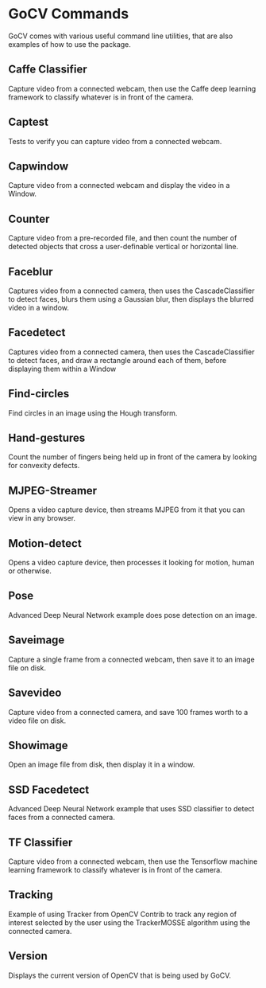 # GoCV Commands

GoCV comes with various useful command line utilities, that are also examples of how to use the package.

## Caffe Classifier

Capture video from a connected webcam, then use the Caffe deep learning framework to classify whatever is in front of the camera.

## Captest

Tests to verify you can capture video from a connected webcam.

## Capwindow

Capture video from a connected webcam and display the video in a Window.

## Counter

Capture video from a pre-recorded file, and then count the number of detected objects that cross a user-definable vertical or horizontal line.

## Faceblur

Captures video from a connected camera, then uses the CascadeClassifier to detect faces, blurs them using a Gaussian blur, then displays the blurred video in a window.

## Facedetect

Captures video from a connected camera, then uses the CascadeClassifier to detect faces, and draw a rectangle around each of them, before displaying them within a Window

## Find-circles

Find circles in an image using the Hough transform.

## Hand-gestures

Count the number of fingers being held up in front of the camera by looking for convexity defects.

## MJPEG-Streamer

Opens a video capture device, then streams MJPEG from it that you can view in any browser.

## Motion-detect

Opens a video capture device, then processes it looking for motion, human or otherwise.

## Pose

Advanced Deep Neural Network example does pose detection on an image.

## Saveimage

Capture a single frame from a connected webcam, then save it to an image file on disk.

## Savevideo

Capture video from a connected camera, and save 100 frames worth to a video file on disk.

## Showimage

Open an image file from disk, then display it in a window.

## SSD Facedetect

Advanced Deep Neural Network example that uses SSD classifier to detect faces from a connected camera.

## TF Classifier

Capture video from a connected webcam, then use the Tensorflow machine learning framework to classify whatever is in front of the camera.

## Tracking

Example of using Tracker from OpenCV Contrib to track any region of interest selected by the user using the TrackerMOSSE algorithm using the connected camera.

## Version

Displays the current version of OpenCV that is being used by GoCV.
